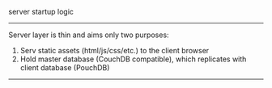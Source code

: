 server startup logic

---

Server layer is thin and aims only two purposes:  
1. Serv static assets (html/js/css/etc.) to the client browser
2. Hold master database (CouchDB compatible), which replicates with client database (PouchDB)

---